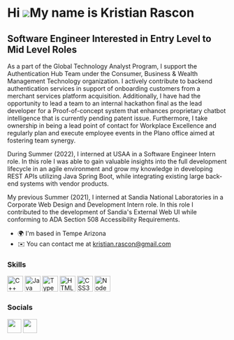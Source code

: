 Hi ![](https://user-images.githubusercontent.com/18350557/176309783-0785949b-9127-417c-8b55-ab5a4333674e.gif)My name is Kristian Rascon
=======================================================================================================================================

Software Engineer Interested in Entry Level to Mid Level Roles 
-----------------------------------------------------------------

As a part of the Global Technology Analyst Program, I support the Authentication Hub Team under the Consumer, Business & Wealth Management Technology organization. I actively contribute to backend authentication services in support of onboarding customers from a merchant services platform acquisition. Additionally, I have had the opportunity to lead a team to an internal hackathon final as the lead developer for a Proof-of-concept system that enhances proprietary chatbot intelligence that is currently pending patent issue. Furthermore, I take ownership in being a lead point of contact for Workplace Excellence and regularly plan and execute employee events in the Plano office aimed at fostering team synergy.

During Summer (2022), I interned at USAA in a Software Engineer Intern role. In this role I was able to gain valuable insights into the full development lifecycle in an agile environment and grow my knowledge in developing REST APIs utilizing Java Spring Boot, while integrating existing large back-end systems with vendor products. 

My previous Summer (2021), I interned at Sandia National Laboratories in a Corporate Web Design and Development Intern role. In this role I contributed to the development of Sandia's External Web UI while conforming to ADA Section 508 Accessibility Requirements.

* 🌍  I'm based in Tempe Arizona
* ✉️  You can contact me at [kristian.rascon@gmail.com](mailto:kristian.rascon@gmail.com)

### Skills

<p align="left">
<a href="https://docs.microsoft.com/en-us/cpp/?view=msvc-170" target="_blank" rel="noreferrer"><img src="https://raw.githubusercontent.com/danielcranney/readme-generator/main/public/icons/skills/cplusplus-colored.svg" width="36" height="36" alt="C++" /></a>
<a href="https://www.oracle.com/java/" target="_blank" rel="noreferrer"><img src="https://raw.githubusercontent.com/danielcranney/readme-generator/main/public/icons/skills/java-colored.svg" width="36" height="36" alt="Java" /></a>
<a href="https://www.typescriptlang.org/" target="_blank" rel="noreferrer"><img src="https://raw.githubusercontent.com/danielcranney/readme-generator/main/public/icons/skills/typescript-colored.svg" width="36" height="36" alt="TypeScript" /></a>
<a href="https://developer.mozilla.org/en-US/docs/Glossary/HTML5" target="_blank" rel="noreferrer"><img src="https://raw.githubusercontent.com/danielcranney/readme-generator/main/public/icons/skills/html5-colored.svg" width="36" height="36" alt="HTML5" /></a>
<a href="https://www.w3.org/TR/CSS/#css" target="_blank" rel="noreferrer"><img src="https://raw.githubusercontent.com/danielcranney/readme-generator/main/public/icons/skills/css3-colored.svg" width="36" height="36" alt="CSS3" /></a>
<a href="https://nodejs.org/en/" target="_blank" rel="noreferrer"><img src="https://raw.githubusercontent.com/danielcranney/readme-generator/main/public/icons/skills/nodejs-colored.svg" width="36" height="36" alt="NodeJS" /></a>
</p>

### Socials

<p align="left"> <a href="https://www.github.com/kristianrascon/" target="_blank" rel="noreferrer"><img src="https://raw.githubusercontent.com/danielcranney/readme-generator/main/public/icons/socials/github.svg" width="32" height="32" /></a> <a href="https://www.linkedin.com/in/kristian-rascon-1ba0b31aa/" target="_blank" rel="noreferrer"><img src="https://raw.githubusercontent.com/danielcranney/readme-generator/main/public/icons/socials/linkedin.svg" width="32" height="32" /></a></p>
